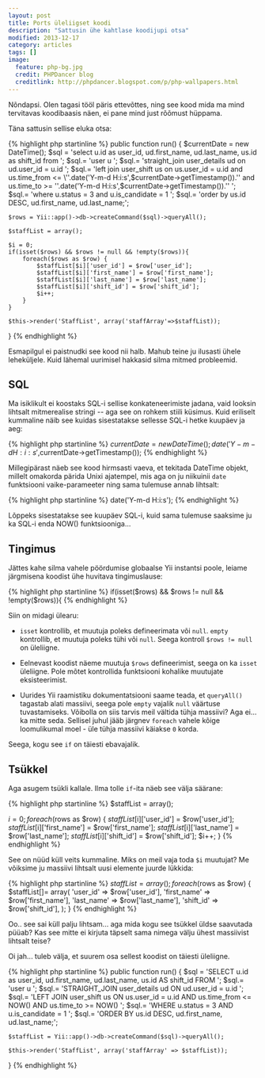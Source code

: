 ```yaml
---
layout: post
title: Ports üleliigset koodi
description: "Sattusin ühe kahtlase koodijupi otsa"
modified: 2013-12-17
category: articles
tags: []
image:
  feature: php-bg.jpg
  credit: PHPDancer blog
  creditlink: http://phpdancer.blogspot.com/p/php-wallpapers.html
---
```


Nõndapsi.  Olen tagasi tööl päris ettevõttes, ning see kood mida ma
mind tervitavas koodibaasis näen, ei pane mind just rõõmust hüppama.

Täna sattusin sellise eluka otsa:

{% highlight php startinline %}
public function run()
{
    $currentDate = new DateTime();
    $sql = 'select u.id as user_id, ud.first_name, ud.last_name, us.id as shift_id from ';
    $sql.= 'user u ';
    $sql.= 'straight_join user_details ud on ud.user_id = u.id ';
    $sql.= 'left join user_shift us on us.user_id = u.id and us.time_from <= \''.date('Y-m-d H:i:s',$currentDate->getTimestamp()).'\' and us.time_to >= \''.date('Y-m-d H:i:s',$currentDate->getTimestamp()).'\' ';
    $sql.= 'where u.status = 3 and u.is_candidate = 1 ';
    $sql.= 'order by us.id DESC, ud.first_name, ud.last_name;';
    
    $rows = Yii::app()->db->createCommand($sql)->queryAll();
    
    $staffList = array();
    
    $i = 0;
    if(isset($rows) && $rows != null && !empty($rows)){
        foreach($rows as $row) {
            $staffList[$i]['user_id'] = $row['user_id'];
            $staffList[$i]['first_name'] = $row['first_name'];
            $staffList[$i]['last_name'] = $row['last_name'];
            $staffList[$i]['shift_id'] = $row['shift_id'];
            $i++;
        }
    }
    
    $this->render('StaffList', array('staffArray'=>$staffList));
}
{% endhighlight %}

Esmapilgul ei paistnudki see kood nii halb.  Mahub teine ju ilusasti
ühele leheküljele.  Kuid lähemal uurimisel hakkasid silma mitmed
probleemid.

## SQL

Ma isiklikult ei koostaks SQL-i sellise konkateneerimiste jadana, vaid
looksin lihtsalt mitmerealise stringi -- aga see on rohkem stiili
küsimus.  Kuid eriliselt kummaline näib see kuidas sisestatakse
sellesse SQL-i hetke kuupäev ja aeg:

{% highlight php startinline %}
$currentDate = new DateTime();
date('Y-m-d H:i:s',$currentDate->getTimestamp());
{% endhighlight %}

Millegipärast näeb see kood hirmsasti vaeva, et tekitada DateTime
objekt, millelt omakorda pärida Unixi ajatempel, mis aga on ju
niikuinii `date` funktsiooni vaike-parameeter ning sama tulemuse annab
lihtsalt:

{% highlight php startinline %}
date('Y-m-d H:i:s');
{% endhighlight %}

Lõppeks sisestatakse see kuupäev SQL-i, kuid sama tulemuse saaksime ju
ka SQL-i enda NOW() funktsiooniga...

## Tingimus

Jättes kahe silma vahele pöördumise globaalse Yii instantsi poole,
leiame järgmisena koodist ühe huvitava tingimuslause:

{% highlight php startinline %}
if(isset($rows) && $rows != null && !empty($rows)){
{% endhighlight %}

Siin on midagi ülearu:

- `isset` kontrollib, et muutuja poleks defineerimata või `null`.
  `empty` kontrollib, et muutuja poleks tühi või `null`.  Seega
  kontroll `$rows != null` on üleliigne.

- Eelnevast koodist näeme muutuja `$rows` defineerimist, seega on ka
  `isset` üleliigne.  Pole mõtet kontrollida funktsiooni kohalike
  muutujate eksisteerimist.

- Uurides Yii raamistiku dokumentatsiooni saame teada, et `queryAll()`
  tagastab alati massiivi, seega pole `empty` vajalik `null` väärtuse
  tuvastamiseks.  Võibolla on siis tarvis meil vältida tühja massiivi?
  Aga ei... ka mitte seda.  Sellisel juhul jääb järgnev `foreach`
  vahele kõige loomulikumal moel - üle tühja massiivi käiakse `0`
  korda.

Seega, kogu see `if` on täiesti ebavajalik.

## Tsükkel

Aga asugem tsükli kallale. Ilma tolle `if`-ita näeb see välja säärane:

{% highlight php startinline %}
$staffList = array();

$i = 0;
foreach($rows as $row) {
    $staffList[$i]['user_id'] = $row['user_id'];
    $staffList[$i]['first_name'] = $row['first_name'];
    $staffList[$i]['last_name'] = $row['last_name'];
    $staffList[$i]['shift_id'] = $row['shift_id'];
    $i++;
}
{% endhighlight %}

See on nüüd küll veits kummaline.  Miks on meil vaja toda `$i`
muutujat?  Me võiksime ju massiivi lihtsalt uusi elemente juurde
lükkida:

{% highlight php startinline %}
$staffList = array();
foreach($rows as $row) {
    $staffList[]= array(
        'user_id' => $row['user_id'],
        'first_name' => $row['first_name'],
        'last_name' => $row['last_name'],
        'shift_id' => $row['shift_id'],
    );
}
{% endhighlight %}

Oo.. see sai küll palju lihtsam... aga mida kogu see tsükkel üldse
saavutada püüab?  Kas see mitte ei kirjuta täpselt sama nimega välju
ühest massiivist lihtsalt teise?

Oi jah... tuleb välja, et suurem osa sellest koodist on täiesti
üleliigne.

{% highlight php startinline %}
public function run()
{
    $sql = 'SELECT u.id as user_id, ud.first_name, ud.last_name, us.id AS shift_id FROM ';
    $sql.= 'user u ';
    $sql.= 'STRAIGHT_JOIN user_details ud ON ud.user_id = u.id ';
    $sql.= 'LEFT JOIN user_shift us ON us.user_id = u.id AND us.time_from <= NOW() AND us.time_to >= NOW() ';
    $sql.= 'WHERE u.status = 3 AND u.is_candidate = 1 ';
    $sql.= 'ORDER BY us.id DESC, ud.first_name, ud.last_name;';

    $staffList = Yii::app()->db->createCommand($sql)->queryAll();

    $this->render('StaffList', array('staffArray' => $staffList));
}
{% endhighlight %}


